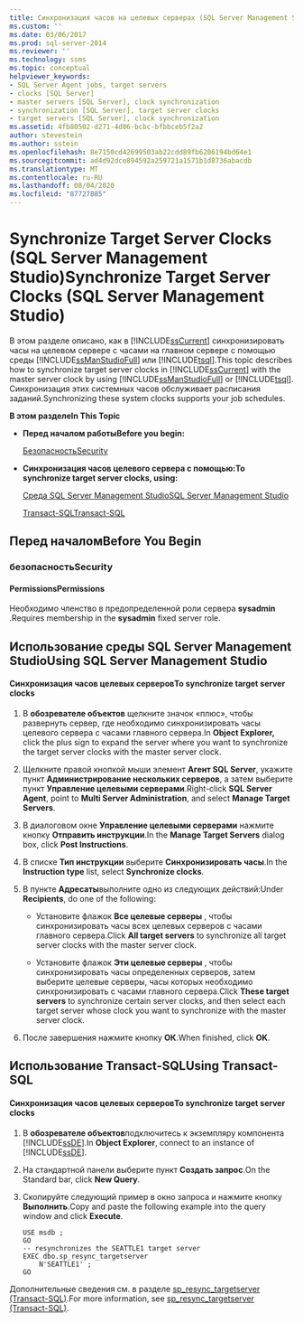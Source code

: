```yaml
---
title: Синхронизация часов на целевых серверах (SQL Server Management Studio) | Документация Майкрософт
ms.custom: ''
ms.date: 03/06/2017
ms.prod: sql-server-2014
ms.reviewer: ''
ms.technology: ssms
ms.topic: conceptual
helpviewer_keywords:
- SQL Server Agent jobs, target servers
- clocks [SQL Server]
- master servers [SQL Server], clock synchronization
- synchronization [SQL Server], target server clocks
- target servers [SQL Server], clock synchronization
ms.assetid: 4fb80502-d271-4d06-bcbc-bfbbceb5f2a2
author: stevestein
ms.author: sstein
ms.openlocfilehash: 8e7150cd42699503ab22cdd89fb6206194bd64e1
ms.sourcegitcommit: ad4d92dce894592a259721a1571b1d8736abacdb
ms.translationtype: MT
ms.contentlocale: ru-RU
ms.lasthandoff: 08/04/2020
ms.locfileid: "87727885"
---
```

# <a name="synchronize-target-server-clocks-sql-server-management-studio"></a><span data-ttu-id="03e91-102">Synchronize Target Server Clocks (SQL Server Management Studio)</span><span class="sxs-lookup"><span data-stu-id="03e91-102">Synchronize Target Server Clocks (SQL Server Management Studio)</span></span>
  <span data-ttu-id="03e91-103">В этом разделе описано, как в [!INCLUDE[ssCurrent](../../includes/sscurrent-md.md)] синхронизировать часы на целевом сервере с часами на главном сервере с помощью среды [!INCLUDE[ssManStudioFull](../../includes/ssmanstudiofull-md.md)] или [!INCLUDE[tsql](../../includes/tsql-md.md)].</span><span class="sxs-lookup"><span data-stu-id="03e91-103">This topic describes how to synchronize target server clocks in [!INCLUDE[ssCurrent](../../includes/sscurrent-md.md)] with the master server clock by using [!INCLUDE[ssManStudioFull](../../includes/ssmanstudiofull-md.md)] or [!INCLUDE[tsql](../../includes/tsql-md.md)].</span></span> <span data-ttu-id="03e91-104">Синхронизация этих системных часов обслуживает расписания заданий.</span><span class="sxs-lookup"><span data-stu-id="03e91-104">Synchronizing these system clocks supports your job schedules.</span></span>  
  
 <span data-ttu-id="03e91-105">**В этом разделе**</span><span class="sxs-lookup"><span data-stu-id="03e91-105">**In This Topic**</span></span>  
  
-   <span data-ttu-id="03e91-106">**Перед началом работы**</span><span class="sxs-lookup"><span data-stu-id="03e91-106">**Before you begin:**</span></span>  
  
     [<span data-ttu-id="03e91-107">Безопасность</span><span class="sxs-lookup"><span data-stu-id="03e91-107">Security</span></span>](#Security)  
  
-   <span data-ttu-id="03e91-108">**Синхронизация часов целевого сервера с помощью:**</span><span class="sxs-lookup"><span data-stu-id="03e91-108">**To synchronize target server clocks, using:**</span></span>  
  
     [<span data-ttu-id="03e91-109">Среда SQL Server Management Studio</span><span class="sxs-lookup"><span data-stu-id="03e91-109">SQL Server Management Studio</span></span>](#SSMSProcedure)  
  
     [<span data-ttu-id="03e91-110">Transact-SQL</span><span class="sxs-lookup"><span data-stu-id="03e91-110">Transact-SQL</span></span>](#TsqlProcedure)  
  
##  <a name="before-you-begin"></a><a name="BeforeYouBegin"></a> <span data-ttu-id="03e91-111">Перед началом</span><span class="sxs-lookup"><span data-stu-id="03e91-111">Before You Begin</span></span>  
  
###  <a name="security"></a><a name="Security"></a> <span data-ttu-id="03e91-112">безопасность</span><span class="sxs-lookup"><span data-stu-id="03e91-112">Security</span></span>  
  
####  <a name="permissions"></a><a name="Permissions"></a> <span data-ttu-id="03e91-113">Permissions</span><span class="sxs-lookup"><span data-stu-id="03e91-113">Permissions</span></span>  
 <span data-ttu-id="03e91-114">Необходимо членство в предопределенной роли сервера **sysadmin** .</span><span class="sxs-lookup"><span data-stu-id="03e91-114">Requires membership in the **sysadmin** fixed server role.</span></span>  
  
##  <a name="using-sql-server-management-studio"></a><a name="SSMSProcedure"></a> <span data-ttu-id="03e91-115">Использование среды SQL Server Management Studio</span><span class="sxs-lookup"><span data-stu-id="03e91-115">Using SQL Server Management Studio</span></span>  
  
#### <a name="to-synchronize-target-server-clocks"></a><span data-ttu-id="03e91-116">Синхронизация часов целевых серверов</span><span class="sxs-lookup"><span data-stu-id="03e91-116">To synchronize target server clocks</span></span>  
  
1.  <span data-ttu-id="03e91-117">В **обозревателе объектов** щелкните значок «плюс», чтобы развернуть сервер, где необходимо синхронизировать часы целевого сервера с часами главного сервера.</span><span class="sxs-lookup"><span data-stu-id="03e91-117">In **Object Explorer,** click the plus sign to expand the server where you want to synchronize the target server clocks with the master server clock.</span></span>  
  
2.  <span data-ttu-id="03e91-118">Щелкните правой кнопкой мыши элемент **Агент SQL Server**, укажите пункт **Администрирование нескольких серверов**, а затем выберите пункт **Управление целевыми серверами**.</span><span class="sxs-lookup"><span data-stu-id="03e91-118">Right-click **SQL Server Agent**, point to **Multi Server Administration**, and select **Manage Target Servers**.</span></span>  
  
3.  <span data-ttu-id="03e91-119">В диалоговом окне **Управление целевыми серверами** нажмите кнопку **Отправить инструкции**.</span><span class="sxs-lookup"><span data-stu-id="03e91-119">In the **Manage Target Servers** dialog box, click **Post Instructions**.</span></span>  
  
4.  <span data-ttu-id="03e91-120">В списке **Тип инструкции** выберите **Синхронизировать часы**.</span><span class="sxs-lookup"><span data-stu-id="03e91-120">In the **Instruction type** list, select **Synchronize clocks**.</span></span>  
  
5.  <span data-ttu-id="03e91-121">В пункте **Адресаты**выполните одно из следующих действий:</span><span class="sxs-lookup"><span data-stu-id="03e91-121">Under **Recipients**, do one of the following:</span></span>  
  
    -   <span data-ttu-id="03e91-122">Установите флажок **Все целевые серверы** , чтобы синхронизировать часы всех целевых серверов с часами главного сервера.</span><span class="sxs-lookup"><span data-stu-id="03e91-122">Click **All target servers** to synchronize all target server clocks with the master server clock.</span></span>  
  
    -   <span data-ttu-id="03e91-123">Установите флажок **Эти целевые серверы** , чтобы синхронизировать часы определенных серверов, затем выберите целевые серверы, часы которых необходимо синхронизировать с часами главного сервера.</span><span class="sxs-lookup"><span data-stu-id="03e91-123">Click **These target servers** to synchronize certain server clocks, and then select each target server whose clock you want to synchronize with the master server clock.</span></span>  
  
6.  <span data-ttu-id="03e91-124">После завершения нажмите кнопку **ОК**.</span><span class="sxs-lookup"><span data-stu-id="03e91-124">When finished, click **OK**.</span></span>  
  
##  <a name="using-transact-sql"></a><a name="TsqlProcedure"></a> <span data-ttu-id="03e91-125">Использование Transact-SQL</span><span class="sxs-lookup"><span data-stu-id="03e91-125">Using Transact-SQL</span></span>  
  
#### <a name="to-synchronize-target-server-clocks"></a><span data-ttu-id="03e91-126">Синхронизация часов целевых серверов</span><span class="sxs-lookup"><span data-stu-id="03e91-126">To synchronize target server clocks</span></span>  
  
1.  <span data-ttu-id="03e91-127">В **обозревателе объектов**подключитесь к экземпляру компонента [!INCLUDE[ssDE](../../includes/ssde-md.md)].</span><span class="sxs-lookup"><span data-stu-id="03e91-127">In **Object Explorer**, connect to an instance of [!INCLUDE[ssDE](../../includes/ssde-md.md)].</span></span>  
  
2.  <span data-ttu-id="03e91-128">На стандартной панели выберите пункт **Создать запрос**.</span><span class="sxs-lookup"><span data-stu-id="03e91-128">On the Standard bar, click **New Query**.</span></span>  
  
3.  <span data-ttu-id="03e91-129">Скопируйте следующий пример в окно запроса и нажмите кнопку **Выполнить**.</span><span class="sxs-lookup"><span data-stu-id="03e91-129">Copy and paste the following example into the query window and click **Execute**.</span></span>  
  
    ```  
    USE msdb ;  
    GO  
    -- resynchronizes the SEATTLE1 target server  
    EXEC dbo.sp_resync_targetserver  
        N'SEATTLE1' ;  
    GO  
    ```  
  
 <span data-ttu-id="03e91-130">Дополнительные сведения см. в разделе [sp_resync_targetserver &#40;Transact-SQL&#41;](/sql/relational-databases/system-stored-procedures/sp-resync-targetserver-transact-sql).</span><span class="sxs-lookup"><span data-stu-id="03e91-130">For more information, see [sp_resync_targetserver &#40;Transact-SQL&#41;](/sql/relational-databases/system-stored-procedures/sp-resync-targetserver-transact-sql).</span></span>  
  
  
